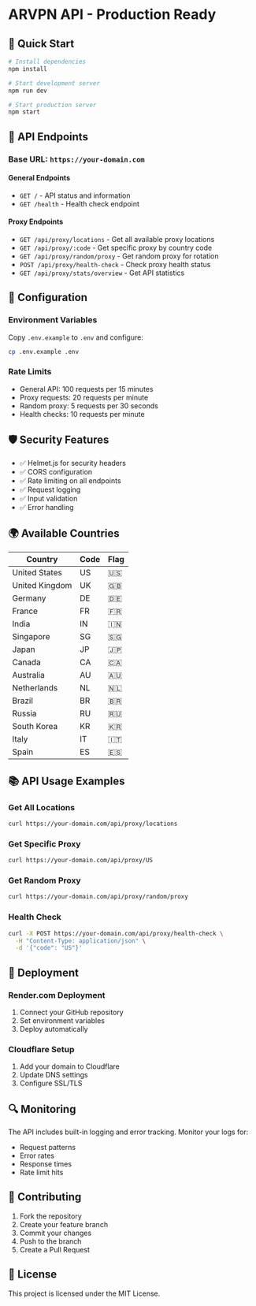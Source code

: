 # ARVPN API - Production Ready

## 🚀 Quick Start

```bash
# Install dependencies
npm install

# Start development server
npm run dev

# Start production server
npm start
```

## 📝 API Endpoints

### Base URL: `https://your-domain.com`

#### General Endpoints
- `GET /` - API status and information
- `GET /health` - Health check endpoint

#### Proxy Endpoints
- `GET /api/proxy/locations` - Get all available proxy locations
- `GET /api/proxy/:code` - Get specific proxy by country code
- `GET /api/proxy/random/proxy` - Get random proxy for rotation
- `POST /api/proxy/health-check` - Check proxy health status
- `GET /api/proxy/stats/overview` - Get API statistics

## 🔧 Configuration

### Environment Variables
Copy `.env.example` to `.env` and configure:

```bash
cp .env.example .env
```

### Rate Limits
- General API: 100 requests per 15 minutes
- Proxy requests: 20 requests per minute
- Random proxy: 5 requests per 30 seconds
- Health checks: 10 requests per minute

## 🛡️ Security Features

- ✅ Helmet.js for security headers
- ✅ CORS configuration
- ✅ Rate limiting on all endpoints
- ✅ Request logging
- ✅ Input validation
- ✅ Error handling

## 🌍 Available Countries

| Country | Code | Flag |
|---------|------|------|
| United States | US | 🇺🇸 |
| United Kingdom | UK | 🇬🇧 |
| Germany | DE | 🇩🇪 |
| France | FR | 🇫🇷 |
| India | IN | 🇮🇳 |
| Singapore | SG | 🇸🇬 |
| Japan | JP | 🇯🇵 |
| Canada | CA | 🇨🇦 |
| Australia | AU | 🇦🇺 |
| Netherlands | NL | 🇳🇱 |
| Brazil | BR | 🇧🇷 |
| Russia | RU | 🇷🇺 |
| South Korea | KR | 🇰🇷 |
| Italy | IT | 🇮🇹 |
| Spain | ES | 🇪🇸 |

## 📚 API Usage Examples

### Get All Locations
```bash
curl https://your-domain.com/api/proxy/locations
```

### Get Specific Proxy
```bash
curl https://your-domain.com/api/proxy/US
```

### Get Random Proxy
```bash
curl https://your-domain.com/api/proxy/random/proxy
```

### Health Check
```bash
curl -X POST https://your-domain.com/api/proxy/health-check \
  -H "Content-Type: application/json" \
  -d '{"code": "US"}'
```

## 🚀 Deployment

### Render.com Deployment
1. Connect your GitHub repository
2. Set environment variables
3. Deploy automatically

### Cloudflare Setup
1. Add your domain to Cloudflare
2. Update DNS settings
3. Configure SSL/TLS

## 🔍 Monitoring

The API includes built-in logging and error tracking. Monitor your logs for:
- Request patterns
- Error rates
- Response times
- Rate limit hits

## 🤝 Contributing

1. Fork the repository
2. Create your feature branch
3. Commit your changes
4. Push to the branch
5. Create a Pull Request

## 📄 License

This project is licensed under the MIT License.